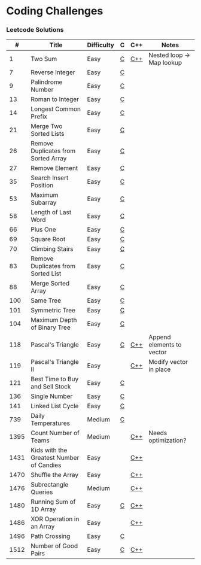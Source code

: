 # Coding Challenges

### Leetcode Solutions
| #    | Title                                    | Difficulty | C                                            | C++                                                     | Notes                     |
|------|------------------------------------------|------------|----------------------------------------------|---------------------------------------------------------|---------------------------|
| 1    | Two Sum                                  | Easy       | [C](c/two_sum.c)                             | [C++](cpp/two_sum.cpp)                                  | Nested loop -> Map lookup |
| 7    | Reverse Integer                          | Easy       | [C](c/reverse_integer.c)                     |                                                         |                           |
| 9    | Palindrome Number                        | Easy       | [C](c/[palindrome_number.c)                  |                                                         |                           |
| 13   | Roman to Integer                         | Easy       | [C](c/roman_to_integer.c)                    |                                                         |                           |
| 14   | Longest Common Prefix                    | Easy       | [C](c/longest_common_prefix.c)               |                                                         |                           |
| 21   | Merge Two Sorted Lists                   | Easy       | [C](c/merge_two_sorted_lists.c)              |                                                         |                           |
| 26   | Remove Duplicates from Sorted Array      | Easy       | [C](c/remove_duplicates_from_sorted_array.c) |                                                         |                           |
| 27   | Remove Element                           | Easy       | [C](c/remove_element.c)                      |                                                         |                           |
| 35   | Search Insert Position                   | Easy       | [C](c/search_insert_position.c)              |                                                         |                           |
| 53   | Maximum Subarray                         | Easy       | [C](c/maximum_subarray.c)                    |                                                         |                           |
| 58   | Length of Last Word                      | Easy       | [C](c/length_of_last_word.c)                 |                                                         |                           |
| 66   | Plus One                                 | Easy       | [C](c/plus_one.c)                            |                                                         |                           |
| 69   | Square Root                              | Easy       | [C](c/square_root.c)                         |                                                         |                           |
| 70   | Climbing Stairs                          | Easy       | [C](c/climbing_stairs.c)                     |                                                         |                           |
| 83   | Remove Duplicates from Sorted List       | Easy       | [C](c/remove_duplicates_from_sorted_list.c)  |                                                         |                           |
| 88   | Merge Sorted Array                       | Easy       | [C](c/merge_sorted_array.c)                  |                                                         |                           |
| 100  | Same Tree                                | Easy       | [C](c/same_tree.c)                           |                                                         |                           |
| 101  | Symmetric Tree                           | Easy       | [C](c/symmetric_tree.c)                      |                                                         |                           |
| 104  | Maximum Depth of Binary Tree             | Easy       | [C](c/maximum_depth_of_binary_tree.c)        |                                                         |                           |
| 118  | Pascal's Triangle                        | Easy       | [C](c/pascals_triangle.c)                    | [C++](cpp/pascals_triangle.cpp)                         | Append elements to vector |
| 119  | Pascal's Triangle II                     | Easy       |                                              | [C++](cpp/pascals_triangle_ii.cpp)                      | Modify vector in place    |
| 121  | Best Time to Buy and Sell Stock          | Easy       | [C](c/best_time_to_buy_and_sell_stock.c)     |                                                         |                           |
| 136  | Single Number                            | Easy       | [C](c/single_number.c)                       |                                                         |                           |
| 141  | Linked List Cycle                        | Easy       | [C](c/linked_list_cycle.c)                   |                                                         |                           |
| 739  | Daily Temperatures                       | Medium     | [C](c/daily_temperatures.c)                  |                                                         |                           |
| 1395 | Count Number of Teams                    | Medium     |                                              | [C++](cpp/count_number_of_teams.cpp)                    | Needs optimization?       |
| 1431 | Kids with the Greatest Number of Candies | Easy       |                                              | [C++](cpp/kids_with_the_greatest_number_of_candies.cpp) |                           |
| 1470 | Shuffle the Array                        | Easy       |                                              | [C++](cpp/shuffle_the_array.cpp)                        |                           |
| 1476 | Subrectangle Queries                     | Medium     |                                              | [C++](cpp/subrectangle_queries.cpp)                     |                           |
| 1480 | Running Sum of 1D Array                  | Easy       | [C](c/running_sum_of_array.c)                | [C++](cpp/running_sum_of_array.cpp)                     |                           |
| 1486 | XOR Operation in an Array                | Easy       |                                              | [C++](cpp/xor_operation_in_an_array.cpp)                |                           |
| 1496 | Path Crossing                            | Easy       | [C](c/path_crossing.c)                       |                                                         |                           |
| 1512 | Number of Good Pairs                     | Easy       | [C](c/number_of_good_pairs.c)                | [C++](cpp/number_of_good_pairs.cpp)                     |                           |